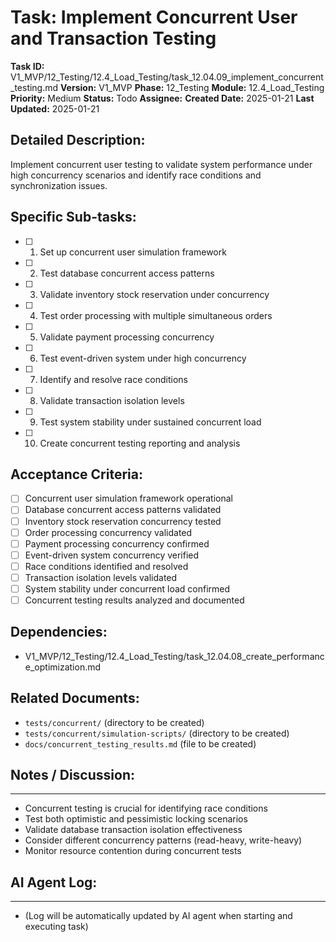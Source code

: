 # Task: Implement Concurrent User and Transaction Testing

**Task ID:** V1_MVP/12_Testing/12.4_Load_Testing/task_12.04.09_implement_concurrent_testing.md
**Version:** V1_MVP
**Phase:** 12_Testing
**Module:** 12.4_Load_Testing
**Priority:** Medium
**Status:** Todo
**Assignee:**
**Created Date:** 2025-01-21
**Last Updated:** 2025-01-21

## Detailed Description:
Implement concurrent user testing to validate system performance under high concurrency scenarios and identify race conditions and synchronization issues.

## Specific Sub-tasks:
- [ ] 1. Set up concurrent user simulation framework
- [ ] 2. Test database concurrent access patterns
- [ ] 3. Validate inventory stock reservation under concurrency
- [ ] 4. Test order processing with multiple simultaneous orders
- [ ] 5. Validate payment processing concurrency
- [ ] 6. Test event-driven system under high concurrency
- [ ] 7. Identify and resolve race conditions
- [ ] 8. Validate transaction isolation levels
- [ ] 9. Test system stability under sustained concurrent load
- [ ] 10. Create concurrent testing reporting and analysis

## Acceptance Criteria:
- [ ] Concurrent user simulation framework operational
- [ ] Database concurrent access patterns validated
- [ ] Inventory stock reservation concurrency tested
- [ ] Order processing concurrency validated
- [ ] Payment processing concurrency confirmed
- [ ] Event-driven system concurrency verified
- [ ] Race conditions identified and resolved
- [ ] Transaction isolation levels validated
- [ ] System stability under concurrent load confirmed
- [ ] Concurrent testing results analyzed and documented

## Dependencies:
- V1_MVP/12_Testing/12.4_Load_Testing/task_12.04.08_create_performance_optimization.md

## Related Documents:
- `tests/concurrent/` (directory to be created)
- `tests/concurrent/simulation-scripts/` (directory to be created)
- `docs/concurrent_testing_results.md` (file to be created)

## Notes / Discussion:
---
* Concurrent testing is crucial for identifying race conditions
* Test both optimistic and pessimistic locking scenarios
* Validate database transaction isolation effectiveness
* Consider different concurrency patterns (read-heavy, write-heavy)
* Monitor resource contention during concurrent tests

## AI Agent Log:
---
* (Log will be automatically updated by AI agent when starting and executing task)
